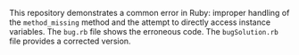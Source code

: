 This repository demonstrates a common error in Ruby: improper handling of the `method_missing` method and the attempt to directly access instance variables.  The `bug.rb` file shows the erroneous code.  The `bugSolution.rb` file provides a corrected version.